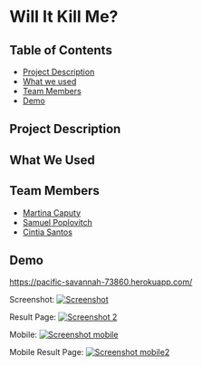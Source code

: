 # Will It Kill Me?

## Table of Contents

* [Project Description](#desc)
* [What we used](#tech)
* [Team Members](#team-members)
* [Demo](#demo)

## <a name="dec"></a> Project Description

## <a name="tech"></a>What We Used

## <a name="team-members"></a>Team Members

* [Martina Caputy](https://github.com/mecaputy/)
* [Samuel Poplovitch](https://github.com/sam-pop/)
* [Cintia Santos](https://github.com/CintiaSantos/)

## <a name="demo"></a>Demo
https://pacific-savannah-73860.herokuapp.com/


Screenshot:
[![Screenshot](https://s8.postimg.cc/3my256t6d/WIKM.png)](https://pacific-savannah-73860.herokuapp.com/)

Result Page:
[![Screenshot 2](https://s8.postimg.cc/rf7dgfd45/WIKM2.gif)](https://pacific-savannah-73860.herokuapp.com/)


Mobile:
[![Screenshot mobile](https://s8.postimg.cc/wpcc82klx/WIKM_mobile.png)](https://pacific-savannah-73860.herokuapp.com/)

Mobile Result Page:
[![Screenshot mobile2](https://s8.postimg.cc/lpr4wm739/WIKM2_mobile.gif)](https://pacific-savannah-73860.herokuapp.com/)
